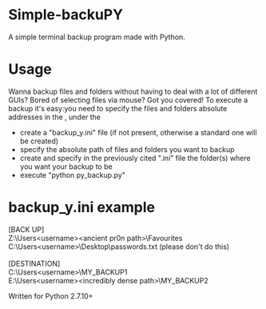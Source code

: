 # Simple-backuPY
A simple terminal backup program made with Python.

# Usage
Wanna backup files and folders without having to deal with a lot of different GUIs? Bored of selecting files via mouse? Got you covered!
To execute a backup it's easy:you need to specify the files and folders absolute addresses in the , under the 
  - create a "backup_y.ini" file (if not present, otherwise a standard one will be created)
  - specify the absolute path of files and folders you want to backup
  - create and specify in the previously cited ".ini" file the folder(s) where you want your backup to be
  - execute "python py_backup.py"

# backup_y.ini example
[BACK UP] <br />
Z:\Users\<username>\<ancient pr0n path>\Favourites <br />
C:\Users\<username>\Desktop\passwords.txt (please don't do this) <br />
<br />
[DESTINATION] <br />
C:\Users\<username>\MY_BACKUP1 <br />
E:\Users\<username>\<incredibly dense path>\MY_BACKUP2 <br />


Written for Python 2.7.10+ 
